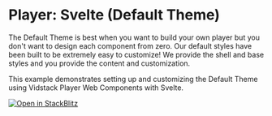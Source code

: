 # Player: Svelte (Default Theme)

The Default Theme is best when you want to build your own player but you don't want to
design each component from zero. Our default styles have been built to be extremely easy to
customize! We provide the shell and base styles and you provide the content and customization.

This example demonstrates setting up and customizing the Default Theme using Vidstack Player
Web Components with Svelte.

[![Open in StackBlitz](https://developer.stackblitz.com/img/open_in_stackblitz.svg)][stackblitz-demo]

[stackblitz-demo]: https://stackblitz.com/fork/github/vidstack/vidstack/tree/next/examples/player/svelte/default-theme?title=Vidstack%20Player%20-%20Svelte%20%28Default%20Theme%29&file=src/main.ts&showSidebar=1
